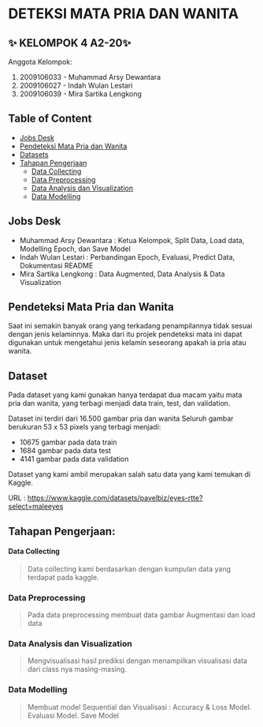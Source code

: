 # DETEKSI MATA PRIA DAN WANITA
## ✨ KELOMPOK 4 A2-20✨

Anggota Kelompok:
1. 2009106033 - Muhammad Arsy Dewantara
2. 2009106027 - Indah Wulan Lestari
3. 2009106039 - Mira Sartika Lengkong

## Table of Content
- [Jobs Desk](#jobs-desk)
- [Pendeteksi Mata Pria dan Wanita](#pendeteksi-mata-pria-dan-wanita)
- [Datasets](#dataset)
- [Tahapan Pengerjaan](#tahapan-pengerjaan)
    - [Data Collecting](#data-collecting)
    - [Data Preprocessing](#data-preprocessing)
    - [Data Analysis dan Visualization](#data-analysis-dan-visualization)
    - [Data Modelling](#data-modelling)

## Jobs Desk
- Muhammad Arsy Dewantara : Ketua Kelompok, Split Data, Load data, Modelling Epoch, dan Save Model
- Indah Wulan Lestari : Perbandingan Epoch, Evaluasi, Predict Data, Dokumentasi README
- Mira Sartika Lengkong : Data Augmented, Data Analysis & Data Visualization


## Pendeteksi Mata Pria dan Wanita
Saat ini semakin banyak orang yang terkadang penampilannya tidak sesuai dengan jenis kelaminnya. Maka dari itu projek pendeteksi mata ini dapat digunakan untuk mengetahui jenis kelamin seseorang apakah ia pria atau wanita.

## Dataset
Pada dataset yang kami gunakan hanya terdapat dua macam yaitu mata pria dan wanita, yang terbagi menjadi data train, test, dan validation.

Dataset ini terdiri dari 16.500 gambar pria dan wanita
Seluruh gambar berukuran 53 x 53 pixels yang terbagi menjadi:
- 10675 gambar pada data train
- 1684 gambar pada data test
- 4141 gambar pada data validation

Dataset yang kami ambil merupakan salah satu data yang kami temukan di Kaggle.

URL : https://www.kaggle.com/datasets/pavelbiz/eyes-rtte?select=maleeyes

## Tahapan Pengerjaan:
#### Data Collecting
> Data collecting kami berdasarkan dengan kumpulan data yang terdapat pada kaggle. 

### Data Preprocessing
> Pada data preprocessing membuat data gambar Augmentasi dan load data

### Data Analysis dan Visualization
> Mengvisualisasi hasil prediksi dengan menampilkan visualisasi data dari class nya masing-masing.

### Data Modelling
>  Membuat model Sequential dan Visualisasi : Accuracy & Loss Model.
>  Evaluasi Model.
>  Save Model
